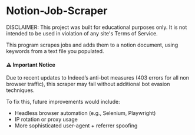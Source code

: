 # Notion-Job-Scraper
DISCLAIMER:
This project was built for educational purposes only.
It is not intended to be used in violation of any site's Terms of Service.

This program scrapes jobs and adds them to a notion document, using keywords from a text file you populated. 
#### ⚠️ Important Notice
Due to recent updates to Indeed’s anti-bot measures (403 errors for all non browser traffic), this scraper may fail without additional bot evasion techniques.

To fix this, future improvements would include:
- Headless browser automation (e.g., Selenium, Playwright)
- IP rotation or proxy usage
- More sophisticated user-agent + referrer spoofing
